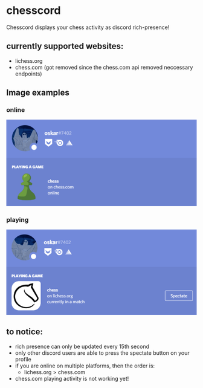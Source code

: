 # chesscord

Chesscord displays your chess activity as discord rich-presence!

## currently supported websites:

- lichess.org
- chess.com (got removed since the chess.com api removed neccessary endpoints)

## Image examples

### online

![Online example](.github/example-image-online.png)

### playing

![Playing example](.github/example-image-playing.png)

## to notice:

- rich presence can only be updated every 15th second
- only other discord users are able to press the spectate button on your profile
- if you are online on multiple platforms, then the order is:
  - lichess.org > chess.com
- chess.com playing activity is not working yet!
